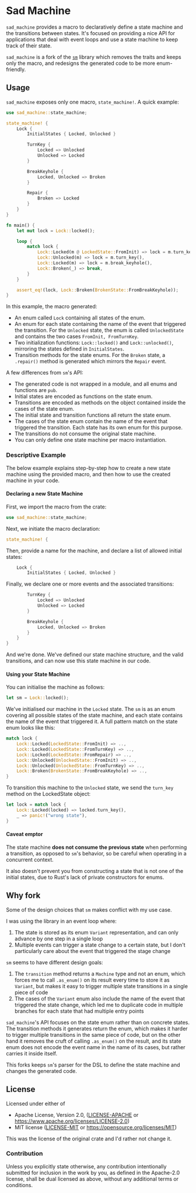 # Sad Machine

`sad_machine` provides a macro to declaratively define a state machine
and the transitions between states. It's focused on providing a nice API
for applications that deal with event loops and use a state machine to keep
track of their state.

`sad_machine` is a fork of the [`sm`](https://github.com/rustic-games/sm)
library which removes the traits and keeps only the macro, and redesigns the
generated code to be more enum-friendly.

## Usage

`sad_machine` exposes only one macro, `state_machine!`. A quick example:

```rust
use sad_machine::state_machine;

state_machine! {
    Lock {
        InitialStates { Locked, Unlocked }

        TurnKey {
            Locked => Unlocked
            Unlocked => Locked
        }

        BreakKeyhole {
            Locked, Unlocked => Broken
        }

        Repair {
            Broken => Locked
        }
    }
}

fn main() {
    let mut lock = Lock::locked();

    loop {
        match lock {
            Lock::Locked(m @ LockedState::FromInit) => lock = m.turn_key(),
            Lock::Unlocked(m) => lock = m.turn_key(),
            Lock::Locked(m) => lock = m.break_keyhole(),
            Lock::Broken(_) => break,
        }
    }

    assert_eq!(lock, Lock::Broken(BrokenState::FromBreakKeyhole));
}
```

In this example, the macro generated:

- An enum called `Lock` containing all states of the enum.
- An enum for each state containing the name of the event that triggered
  the transition. For the `Unlocked` state, the enum is called `UnlockedState`
  and contains the two cases `FromInit, FromTurnKey`.
- Two initialization functions: `Lock::locked()` and `Lock::unlocked()`,
  mirroring the states defined in `InitialStates`.
- Transition methods for the state enums. For the `Broken` state,
  a `.repair()` method is generated which mirrors the `Repair` event.

A few differences from `sm`'s API:

- The generated code is not wrapped in a module, and all enums and functions
  are `pub`.
- Initial states are encoded as functions on the state enum.
- Transitions are encoded as methods on the object contained inside
  the cases of the state enum.
- The initial state and transition functions all return the state enum.
- The cases of the state enum contain the name of the event that triggered
  the transition. Each state has its own enum for this purpose.
- The transitions do not consume the original state machine.
- You can only define one state machine per macro instantiation.

### Descriptive Example

The below example explains step-by-step how to create a new state machine
using the provided macro, and then how to use the created machine in your
code.

#### Declaring a new State Machine

First, we import the macro from the crate:

```rust
use sad_machine::state_machine;
```

Next, we initiate the macro declaration:

```rust
state_machine! {
```

Then, provide a name for the machine, and declare a list of allowed initial
states:

```rust
    Lock {
        InitialStates { Locked, Unlocked }
```

Finally, we declare one or more events and the associated transitions:

```rust
        TurnKey {
            Locked => Unlocked
            Unlocked => Locked
        }

        BreakKeyhole {
            Locked, Unlocked => Broken
        }
    }
}
```

And we're done. We've defined our state machine structure, and the valid
transitions, and can now use this state machine in our code.

#### Using your State Machine

You can initialise the machine as follows:

```rust
let sm = Lock::locked();
```

We've initialised our machine in the `Locked` state. The `sm` is as an enum
covering all possible states of the state machine, and each state contains
the name of the event that triggered it. A full pattern match on the state
enum looks like this:

```rust
match lock {
    Lock::Locked(LockedState::FromInit) => ..,
    Lock::Locked(LockedState::FromTurnKey) => ..,
    Lock::Locked(LockedState::FromRepair) => ..,
    Lock::Unlocked(UnlockedState::FromInit) => ..,
    Lock::Unlocked(UnlockedState::FromTurnKey) => ..,
    Lock::Broken(BrokenState::FromBreakKeyhole) => ..,
}
```

To transition this machine to the `Unlocked` state, we send the `turn_key`
method on the LockedState object:

```rust
let lock = match lock {
    Lock::Locked(locked) => locked.turn_key(),
    _ => panic!("wrong state"),
}
```

#### Caveat emptor

The state machine **does not consume the previous state** when performing
a transition, as opposed to `sm`'s behavior, so be careful when operating in
a concurrent context.

It also doesn't prevent you from constructing a state that is not one of the
initial states, due to Rust's lack of private constructors for enums.

## Why fork

Some of the design choices that `sm` makes conflict with my use case.

I was using the library in an event loop where:

1. The state is stored as its enum `Variant` representation, and can only
   advance by one step in a single loop
2. Multiple events can trigger a state change to a certain state, but I
   don't particularly care about the event that triggered the stage change

`sm` seems to have different design goals:

1. The `transition` method returns a `Machine` type and not an enum, which
   forces me to call `.as_enum()` on its result every time to store it as
   `Variant`, but makes it easy to trigger multiple state transitions in
   a single piece of code
2. The cases of the `Variant` enum also include the name of the event that
   triggered the state change, which led me to duplicate code in multiple
   branches for each state that had multiple entry points

`sad_machine`'s API focuses on the state enum rather than on concrete states.
The transition methods it generates return the enum, which makes it harder to
trigger multiple transitions in the same piece of code, but on the other hand
it removes the cruft of calling `.as_enum()` on the result, and its state enum
does not encode the event name in the name of its cases, but rather carries it
inside itself.

This forks keeps `sm`'s parser for the DSL to define the state machine and
changes the generated code.

## License

Licensed under either of

- Apache License, Version 2.0, ([LICENSE-APACHE](LICENSE-APACHE) or https://www.apache.org/licenses/LICENSE-2.0)
- MIT license ([LICENSE-MIT](LICENSE-MIT) or https://opensource.org/licenses/MIT)

This was the license of the original crate and I'd rather not change it.

### Contribution

Unless you explicitly state otherwise, any contribution intentionally submitted
for inclusion in the work by you, as defined in the Apache-2.0 license, shall be
dual licensed as above, without any additional terms or conditions.
